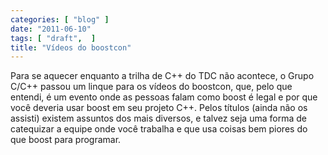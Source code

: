 ```yaml
---
categories: [ "blog" ]
date: "2011-06-10"
tags: [ "draft",  ]
title: "Vídeos do boostcon"
---
```

Para se aquecer enquanto a trilha de C++ do TDC não acontece, o Grupo
C/C++ passou um linque para os vídeos do boostcon, que, pelo que entendi,
é um evento onde as pessoas falam como boost é legal e por que você
deveria usar boost em seu projeto C++. Pelos títulos (ainda não os
assisti) existem assuntos dos mais diversos, e talvez seja uma forma de
catequizar a equipe onde você trabalha e que usa coisas bem piores do
que boost para programar.
